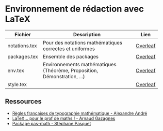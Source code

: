 # Environnement de rédaction avec LaTeX

| Fichier      | Description | Lien     |
|  ---        |    ----     |          ---  |
| notations.tex      | Pour des notations mathématiques correctes et uniformes  | [Overleaf](https://www.overleaf.com/read/krwsfvqqybth)   |
| packages.tex   | Ensemble des packages        | [Overleaf](https://www.overleaf.com/read/txtwcfppyxxj)      |
| env.tex   | Environnements mathématiques (Théorème, Proposition, Démonstration, ...)        | [Overleaf](https://www.overleaf.com/read/ywbvsdfrftjs)      |
| style.tex   |         | [Overleaf](https://www.overleaf.com/read/jpjmrhmdgvvt)     |

## Ressources

- [Règles françaises de typographie mathématique - Alexandre <span class='capitales'>André</span>](http://sgalex.free.fr/typo-maths_fr.pdf)
- [LaTeX... pour le prof de maths ! - Arnaud <span class='capitales'>Gazagnes</span>](https://math.univ-lyon1.fr/irem/IMG/pdf/LatexPourLeProfDeMaths.pdf)
- [Package pas-math - Stéphane <span class='capitales'>Pasquet</span>](https://www.mathweb.fr/euclide/wp-content/uploads/2018/08/pas-math.pdf)
